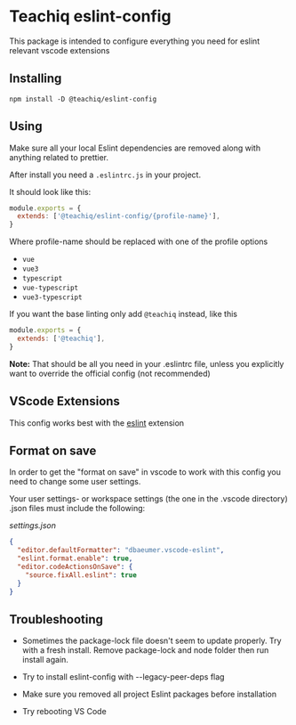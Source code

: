 # Teachiq eslint-config

This package is intended to configure everything you need for eslint relevant vscode extensions

## Installing

`npm install -D @teachiq/eslint-config`

## Using
Make sure all your local Eslint dependencies are removed along with anything related to prettier.

After install you need a `.eslintrc.js` in your project. 

It should look like this:
```js
module.exports = {
  extends: ['@teachiq/eslint-config/{profile-name}'],
}
```
Where profile-name should be replaced with one of the profile options 
* `vue`
* `vue3`
* `typescript`
* `vue-typescript`
* `vue3-typescript`

If you want the base linting only add `@teachiq` instead, like this
```js
module.exports = {
  extends: ['@teachiq'],
}
```

**Note:** That should be all you need in your .eslintrc file, unless you explicitly want to override the official config (not recommended)

## VScode Extensions

This config works best with the [eslint](https://marketplace.visualstudio.com/items?itemName=dbaeumer.vscode-eslint) extension

## Format on save

In order to get the "format on save" in vscode to work with this config you need to change some user settings.

Your user settings- or workspace settings (the one in the .vscode directory) .json files must include the following:

_settings.json_

```json
{
  "editor.defaultFormatter": "dbaeumer.vscode-eslint",
  "eslint.format.enable": true,
  "editor.codeActionsOnSave": {
    "source.fixAll.eslint": true
  }
}
```

## Troubleshooting

* Sometimes the package-lock file doesn't seem to update properly. Try with a fresh install. Remove package-lock and node folder then run install again.

* Try to install eslint-config with --legacy-peer-deps flag

* Make sure you removed all project Eslint packages before installation

* Try rebooting VS Code
